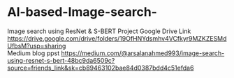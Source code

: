 # AI-based-Image-search-
 Image search using ResNet &amp; S-BERT
  Project Google Drive Link https://drive.google.com/drive/folders/19OfHNYdsmhv4VCfkyr9MZKZESMdUfbsM?usp=sharing \
  Medium blog ppst https://medium.com/@arsalanahmed993/image-search-using-resnet-s-bert-48bc9da6509c?source=friends_link&sk=cb89463102bae84d0387bdd4c51efda6 
